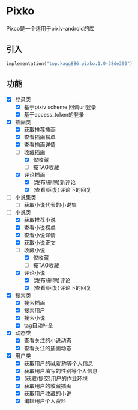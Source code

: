 # Pixko

Pixco是一个适用于pixiv-android的库

## 引入

```kotlin
implementation("top.kagg886:pixko:1.0-38de390")
```

## 功能

- [x] 登录类
    - [x] 基于pixiv scheme 回调url登录
    - [x] 基于access_token的登录
- [x] 插画类
    - [x] 获取推荐插画
    - [x] 查看插画榜单
    - [x] 查看插画详情
    - [ ] 收藏插画
      - [x] 仅收藏
      - [ ] 按TAG收藏
    - [x] 评论插画
      - [x] (发布/删除)新评论
      - [x] (查看/回复)评论下的回复
- [ ] 小说集类
    - [ ] 获取小说代表的小说集
- [ ] 小说类
    - [x] 获取推荐小说
    - [x] 查看小说榜单
    - [x] 查看小说详情
    - [x] 获取小说正文
    - [ ] 收藏小说
        - [x] 仅收藏
        - [ ] 按TAG收藏
    - [x] 评论小说
        - [x] (发布/删除)评论
        - [x] (查看/回复)评论下的回复
- [x] 搜索类
    - [x] 搜索插画
    - [x] 搜索用户
    - [x] 搜索小说
    - [x] tag自动补全
- [x] 动态类
    - [x] 查看关注的小说动态
    - [x] 查看关注的插画动态
- [x] 用户类
    - [x] 获取用户的id,昵称等个人信息
    - [x] 获取用户填写的性别等个人信息
    - [x] (获取/提交)用户的作业环境
    - [x] 获取用户的收藏插画
    - [x] 获取用户收藏的小说
    - [x] 编辑用户个人资料